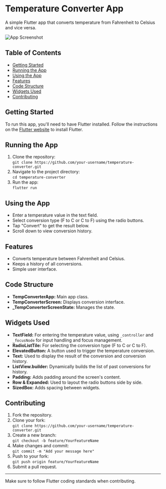 # Temperature Converter App

A simple Flutter app that converts temperature from Fahrenheit to Celsius and vice versa.

![App Screenshot](assets/images/Preview.png.png)

## Table of Contents

- [Getting Started](#getting-started)
- [Running the App](#running-the-app)
- [Using the App](#using-the-app)
- [Features](#features)
- [Code Structure](#code-structure)
- [Widgets Used](#widgets-used)
- [Contributing](#contributing)

## Getting Started

To run this app, you'll need to have Flutter installed. Follow the instructions on the [Flutter website](https://flutter.dev/docs/get-started/install) to install Flutter.

## Running the App

1. Clone the repository:  
   `git clone https://github.com/your-username/temperature-converter.git`
2. Navigate to the project directory:  
   `cd temperature-converter`
3. Run the app:  
   `flutter run`

## Using the App

- Enter a temperature value in the text field.
- Select conversion type (F to C or C to F) using the radio buttons.
- Tap "Convert" to get the result below.
- Scroll down to view conversion history.

## Features

- Converts temperature between Fahrenheit and Celsius.
- Keeps a history of all conversions.
- Simple user interface.

## Code Structure

- **TempConverterApp:** Main app class.
- **TempConverterScreen:** Displays conversion interface.
- **_TempConverterScreenState:** Manages the state.

## Widgets Used

- **TextField:** For entering the temperature value, using `_controller` and `_focusNode` for input handling and focus management.
- **RadioListTile:** For selecting the conversion type (F to C or C to F).
- **ElevatedButton:** A button used to trigger the temperature conversion.
- **Text:** Used to display the result of the conversion and conversion history.
- **ListView.builder:** Dynamically builds the list of past conversions for history.
- **Padding:** Adds padding around the screen's content.
- **Row & Expanded:** Used to layout the radio buttons side by side.
- **SizedBox:** Adds spacing between widgets.

## Contributing

1. Fork the repository.
2. Clone your fork:  
   `git clone https://github.com/your-username/temperature-converter.git`
3. Create a new branch:  
   `git checkout -b feature/YourFeatureName`
4. Make changes and commit:  
   `git commit -m "Add your message here"`
5. Push to your fork:  
   `git push origin feature/YourFeatureName`
6. Submit a pull request.

---

Make sure to follow Flutter coding standards when contributing.


